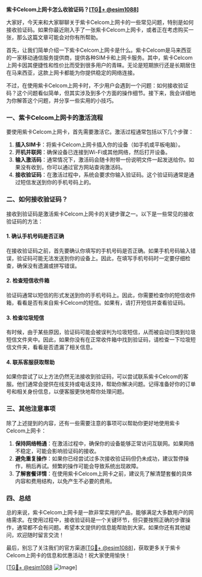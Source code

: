 **紫卡Celcom上网卡怎么收验证码？[[TG💪+ @esim1088](https://t.me/s/esim1088)]**

大家好，今天来和大家聊聊关于紫卡Celcom上网卡的一些常见问题，特别是如何接收验证码。如果你最近刚入手了一张紫卡Celcom上网卡，或者正在考虑购买一张，那么这篇文章可能会对你有所帮助。

首先，让我们简单介绍一下紫卡Celcom上网卡是什么。紫卡Celcom是马来西亚的一家移动通信服务提供商，提供各种SIM卡和上网卡服务。其中，紫卡Celcom上网卡因其便捷性和性价比而受到很多用户的青睐。无论是短期旅行还是长期居住在马来西亚，这款上网卡都能为你提供稳定的网络连接。

不过，在使用紫卡Celcom上网卡时，不少用户会遇到一个问题：如何接收验证码？这个问题看似简单，但其实涉及到多个方面的操作细节。接下来，我会详细地为你解答这个问题，并分享一些实用的小技巧。

### 一、紫卡Celcom上网卡的激活流程

要使用紫卡Celcom上网卡，首先需要激活它。激活过程通常包括以下几个步骤：

1. **插入SIM卡**：将紫卡Celcom上网卡插入你的设备（如手机或平板电脑）。
2. **开机并联网**：确保设备已连接到Wi-Fi或其他网络，然后打开设备。
3. **输入激活码**：通常情况下，激活码会随卡附带一份说明文件一起发送给你。如果没有收到，你可以通过官方网站查询激活码。
4. **接收验证码**：在激活过程中，系统会要求你输入验证码。这个验证码通常是通过短信发送到你的手机号码上的。

### 二、如何接收验证码？

接收到验证码是激活紫卡Celcom上网卡的关键步骤之一。以下是一些常见的接收验证码的方法：

#### 1. 确认手机号码是否正确

在接收验证码之前，首先要确认你填写的手机号码是否正确。如果手机号码输入错误，验证码可能无法发送到你的设备上。因此，在填写手机号码时一定要仔细检查，确保没有遗漏或拼写错误。

#### 2. 检查短信收件箱

验证码通常以短信的形式发送到你的手机号码上。因此，你需要检查你的短信收件箱，看看是否有来自紫卡Celcom的短信。如果有，请打开短信并查看验证码。

#### 3. 检查垃圾短信

有时候，由于某些原因，验证码可能会被误判为垃圾短信，从而被自动归类到垃圾短信文件夹中。因此，如果你没有在正常收件箱中找到验证码，请检查一下垃圾短信文件夹，看看是否遗漏了相关信息。

#### 4. 联系客服获取帮助

如果你尝试了以上方法仍然无法接收到验证码，可以尝试联系紫卡Celcom的客服。他们通常会提供在线支持或电话支持，帮助你解决问题。记得准备好你的订单号和相关身份信息，以便客服更快地帮你处理问题。

### 三、其他注意事项

除了上述提到的内容，还有一些需要注意的事项可以帮助你更好地使用紫卡Celcom上网卡：

1. **保持网络畅通**：在激活过程中，确保你的设备能够正常访问互联网。如果网络不稳定，可能会影响验证码的接收。
2. **避免重复操作**：如果你已经尝试过多次接收验证码但仍未成功，建议暂停操作，稍后再试。频繁的操作可能会导致系统出现故障。
3. **了解套餐详情**：在使用紫卡Celcom上网卡之前，建议先了解清楚套餐的具体内容和费用结构，以免产生不必要的费用。

### 四、总结

总的来说，紫卡Celcom上网卡是一款非常实用的产品，能够满足大多数用户的网络需求。在使用过程中，接收验证码是一个关键环节，但只要按照正确的步骤操作，通常都不会有问题。希望本文提供的信息能帮助到大家。如果你还有其他疑问，欢迎随时留言交流！

最后，别忘了关注我们的官方渠道[[TG💪+ @esim1088](https://t.me/s/esim1088)]，获取更多关于紫卡Celcom上网卡的信息和优惠活动！祝大家使用愉快！

[[TG💪+ @esim1088](https://t.me/s/esim1088) ![Image](https://i.postimg.cc/4NQfJmqS/Snipaste-2025-05-13-00-14-12.png)]